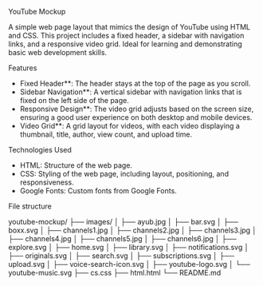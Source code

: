  YouTube Mockup

A simple web page layout that mimics the design of YouTube using HTML and CSS. This project includes a fixed header, a sidebar with navigation links, and a responsive video grid. Ideal for learning and demonstrating basic web development skills.

 Features

- Fixed Header**: The header stays at the top of the page as you scroll.
- Sidebar Navigation**: A vertical sidebar with navigation links that is fixed on the left side of the page.
- Responsive Design**: The video grid adjusts based on the screen size, ensuring a good user experience on both desktop and mobile devices.
- Video Grid**: A grid layout for videos, with each video displaying a thumbnail, title, author, view count, and upload time.

 Technologies Used

- HTML: Structure of the web page.
- CSS: Styling of the web page, including layout, positioning, and responsiveness.
- Google Fonts: Custom fonts from Google Fonts.

 File structure
  
youtube-mockup/
├── images/
│   ├── ayub.jpg
│   ├── bar.svg
│   ├── boxx.svg
│   ├── channels1.jpg
│   ├── channels2.jpg
│   ├── channels3.jpg
│   ├── channels4.jpg
│   ├── channels5.jpg
│   ├── channels6.jpg
│   ├── explore.svg
│   ├── home.svg
│   ├── library.svg
│   ├── notifications.svg
│   ├── originals.svg
│   ├── search.svg
│   ├── subscriptions.svg
│   ├── upload.svg
│   ├── voice-search-icon.svg
│   ├── youtube-logo.svg
│   └── youtube-music.svg
├── cs.css
├── html.html
└── README.md
